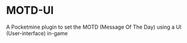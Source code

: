 # MOTD-UI
A Pocketmine plugin to set the MOTD (Message Of The Day) using a UI (User-interface) in-game

